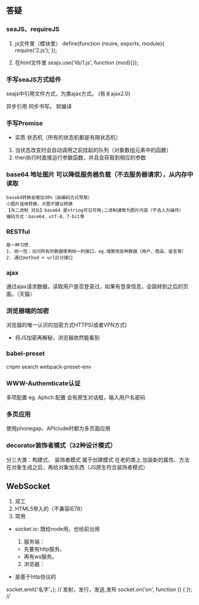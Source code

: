 ## 答疑

### seaJS、requireJS
1. js文件里（模块里）
  define(function (reuire, exports, module){
      require('2.js');
  });

2. 在html文件里
  seajs.use('lib/1.js', function (mod){});

### 手写seaJS方式组件
seajs中引用文件方式，为类ajax方式。 (有关ajax2.0)

异步引用 同步书写。
软编译

### 手写Promise
- 实质 状态机（所有的状态机都是有限状态机）
1. 当状态改变时会自动调用之前挂起的队列（对象数组元素中的函数）
2. then执行时直接运行参数函数，并且会获取到相应的参数

### base64 地址图片 可以降低服务器负载（不去服务器请求），从内存中读取
    base64转换会增加30%（由编码方式导致）
    小图片适用转换，大图不建议转换
    【与二进制 对比】base64 是string可见可用;二进制通常为图片内容（不去人为操作）
    编码方式：base64、utf-8、7-bit等

### RESTful
    是一种习惯.
    1. 统一性：访问所有的数据使用统一的接口。eg.增删改各种数据（用户、商品、留言等）
    2. 通过method + url区分接口

### ajax
  通过ajax请求数据，读取用户是否登录过，如果有登录信息，会跳转到之后的页面。（天猫）

### 浏览器端的加密 
  浏览器的唯一认识的加密方式HTTPS(或者VPN方式)
  - 将JS加密再解秘，浏览器依然能看到

### babel-preset
  cnpm search webpack-preset-env

### WWW-Authemticate认证
  多项配置
  eg. Aphch 配置
  会有原生对话框，输入用户名密码

### 多页应用
  使用phonegap、APIclude时都为多页面应用

### decorator装饰者模式（32种设计模式）
  分三大类：构建式、
  装饰者模式 属于创建模式
  在老的类上 加装新的属性、方法
  在对象生成之后，再给对象加东西（JS原生符合装饰者模式）

## WebSocket
1. 双工
2. HTML5带入的（不兼容IE78）
3. 常用

- socket.io: 既给node用。也给前台用
  1. 服务端：
    - 先要有http服务。
    - 再有ws服务。
  2. 浏览器：

- 是基于http协议的

socket.emit('名字'，);    // 发射，发行，发送,发布
socket.on('on', function () { });      // 